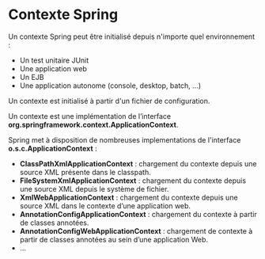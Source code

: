 # Contexte Spring

Un contexte Spring peut être initialisé depuis n'importe quel environnement :

* Un test unitaire JUnit
* Une application web
* Un EJB
* Une application autonome (console, desktop, batch, ...)

Un contexte est initialisé à partir d'un fichier de configuration.

Un contexte est une implémentation de l’interface **org.springframework.context.ApplicationContext**.


Spring met à disposition de nombreuses implementations de l'interface **o.s.c.ApplicationContext** :

* **ClassPathXmlApplicationContext** : chargement du contexte depuis une source XML présente dans le classpath.
* **FileSystemXmlApplicationContext** : chargement du contexte depuis une source XML depuis le système de fichier.
* **XmlWebApplicationContext** : chargement du contexte depuis une source XML dans le contexte d’une application web.
* **AnnotationConfigApplicationContext** : chargement du contexte à partir de classes annotées.
* **AnnotationConfigWebApplicationContext** : chargement de contexte à partir de classes annotées au sein d’une application Web.
* ...